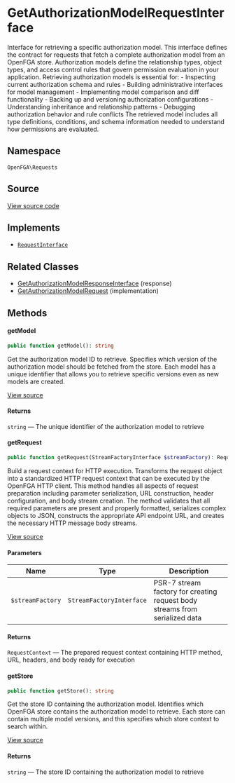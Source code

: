 # GetAuthorizationModelRequestInterface

Interface for retrieving a specific authorization model. This interface defines the contract for requests that fetch a complete authorization model from an OpenFGA store. Authorization models define the relationship types, object types, and access control rules that govern permission evaluation in your application. Retrieving authorization models is essential for: - Inspecting current authorization schema and rules - Building administrative interfaces for model management - Implementing model comparison and diff functionality - Backing up and versioning authorization configurations - Understanding inheritance and relationship patterns - Debugging authorization behavior and rule conflicts The retrieved model includes all type definitions, conditions, and schema information needed to understand how permissions are evaluated.

## Namespace
`OpenFGA\Requests`

## Source
[View source code](https://github.com/evansims/openfga-php/blob/main/src/Requests/GetAuthorizationModelRequestInterface.php)

## Implements
* [`RequestInterface`](RequestInterface.md)

## Related Classes
* [GetAuthorizationModelResponseInterface](Responses/GetAuthorizationModelResponseInterface.md) (response)
* [GetAuthorizationModelRequest](Requests/GetAuthorizationModelRequest.md) (implementation)

## Methods

#### getModel

```php
public function getModel(): string
```

Get the authorization model ID to retrieve. Specifies which version of the authorization model should be fetched from the store. Each model has a unique identifier that allows you to retrieve specific versions even as new models are created.

[View source](https://github.com/evansims/openfga-php/blob/main/src/Requests/GetAuthorizationModelRequestInterface.php#L40)

#### Returns
`string` — The unique identifier of the authorization model to retrieve
#### getRequest

```php
public function getRequest(StreamFactoryInterface $streamFactory): RequestContext
```

Build a request context for HTTP execution. Transforms the request object into a standardized HTTP request context that can be executed by the OpenFGA HTTP client. This method handles all aspects of request preparation including parameter serialization, URL construction, header configuration, and body stream creation. The method validates that all required parameters are present and properly formatted, serializes complex objects to JSON, constructs the appropriate API endpoint URL, and creates the necessary HTTP message body streams.

[View source](https://github.com/evansims/openfga-php/blob/main/src/Requests/RequestInterface.php#L57)

#### Parameters
| Name             | Type                     | Description                                                                 |
| ---------------- | ------------------------ | --------------------------------------------------------------------------- |
| `$streamFactory` | `StreamFactoryInterface` | PSR-7 stream factory for creating request body streams from serialized data |

#### Returns
`RequestContext` — The prepared request context containing HTTP method, URL, headers, and body ready for execution
#### getStore

```php
public function getStore(): string
```

Get the store ID containing the authorization model. Identifies which OpenFGA store contains the authorization model to retrieve. Each store can contain multiple model versions, and this specifies which store context to search within.

[View source](https://github.com/evansims/openfga-php/blob/main/src/Requests/GetAuthorizationModelRequestInterface.php#L51)

#### Returns
`string` — The store ID containing the authorization model to retrieve
